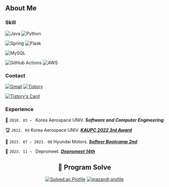 ## About Me

  ### Skill
  
  ![Java](https://img.shields.io/badge/java-%23ED8B00.svg?style=for-the-badge&logo=openjdk&logoColor=white)
  ![Python](https://img.shields.io/badge/python-3670A0?style=for-the-badge&logo=python&logoColor=ffdd54)
  
  ![Spring](https://img.shields.io/badge/spring-%236DB33F.svg?style=for-the-badge&logo=spring&logoColor=white)
  ![Flask](https://img.shields.io/badge/flask-%23000.svg?style=for-the-badge&logo=flask&logoColor=white)
  
  ![MySQL](https://img.shields.io/badge/mysql-%2300f.svg?style=for-the-badge&logo=mysql&logoColor=white&color=00758F)
  
  ![GitHub Actions](https://img.shields.io/badge/github%20actions-%232671E5.svg?style=for-the-badge&logo=githubactions&logoColor=white)
  ![AWS](https://img.shields.io/badge/AWS-%23FF9900.svg?style=for-the-badge&logo=amazon-aws&logoColor=white)
  
  ### Contact
  [![Gmail](https://img.shields.io/badge/Gmail-D14836?style=for-the-badge&logo=gmail&logoColor=white)](ddingmin.dev@gmail.com)
  [![Tistory](https://img.shields.io/badge/Tistory-FF5A4A?style=for-the-badge&logo=tistory&logoColor=white)](https://ddingmin00.tistory.com/)
  
  [![Tistory's Card](https://github-readme-tistory-card.vercel.app/api?name=ddingmin00)](https://ddingmin00.tistory.com/)

  


  ### Experience
  🏫 `2018. 03 ~ ` Korea Aerospace UNIV. ***Software and Computer Engineering***

  🏆 `2022. 09` Korea Aerospace UNIV. [***KAUPC 2022 3rd Award***](https://kaupc2022.netlify.app/#apply)
  
  🚙 `2023. 07 ~ 2023. 08` Hyundai Motors. [***Softeer Bootcamp 2nd***](https://www.softeerbootcamp.com/)

  🎨 `2023. 11 ~ ` Depromeet. [***Depromeet 14th***](https://www.depromeet.com/)

<div align="center">

  ## 👾 Program Solve
  [![Solved.ac Profile](http://mazassumnida.wtf/api/v2/generate_badge?boj=ddingmin)](https://solved.ac/ddingmin/)
  [![mazandi profile](http://mazandi.herokuapp.com/api?handle=ddingmin&theme=dark)](https://solved.ac/ddingmin/)

  <!-- Solved Streak ***[1234](https://solved.ac/profile/ddingmin)*** days -->
  
  <!-- Total Solved ***[1234](https://solved.ac/profile/ddingmin)*** problems -->
  
</div>
